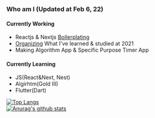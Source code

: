 ### Who am I (Updated at Feb 6, 22)

#### Currently Working

- Reactjs & Nextjs [Boilerplating](https://template-next-two.vercel.app/)
- [Organizing](https://woodi97.github.io) What I've learned & studied at 2021
- Making Algorithm App & Specific Purpose Timer App

#### Currently Learning

- JS(React&Next, Nest)
- Algirhtm(Gold III)
- Flutter(Dart)

[![Top Langs](https://github-readme-stats.vercel.app/api/top-langs/?username=woodi97&layout=compact)](https://github.com/anuraghazra/github-readme-stats)</br>
[![Anurag's github stats](https://github-readme-stats.vercel.app/api?username=woodi97)](https://github.com/anuraghazra/github-readme-stats)
